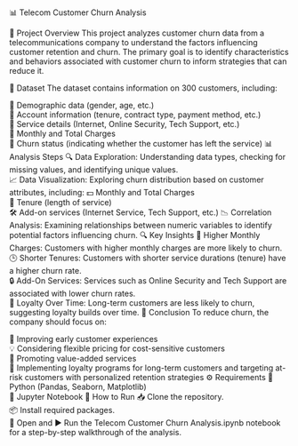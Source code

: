 📊 Telecom Customer Churn Analysis

📝 Project Overview
This project analyzes customer churn data from a telecommunications company to understand the factors influencing customer retention and churn. The primary goal is to identify characteristics and behaviors associated with customer churn to inform strategies that can reduce it.

📂 Dataset
The dataset contains information on 300 customers, including:

🔹 Demographic data (gender, age, etc.) <br>
🔹 Account information (tenure, contract type, payment method, etc.) <br>
🔹 Service details (Internet, Online Security, Tech Support, etc.) <br>
🔹 Monthly and Total Charges <br>
🔹 Churn status (indicating whether the customer has left the service)
📊 Analysis Steps
🔍 Data Exploration: Understanding data types, checking for missing values, and identifying unique values. <br>
📈 Data Visualization: Exploring churn distribution based on customer attributes, including:
💵 Monthly and Total Charges <br>
📅 Tenure (length of service) <br>
🛠️ Add-on services (Internet Service, Tech Support, etc.)
📉 Correlation Analysis: Examining relationships between numeric variables to identify potential factors influencing churn.
🔍 Key Insights
💸 Higher Monthly Charges: Customers with higher monthly charges are more likely to churn. <br>
🕒 Shorter Tenures: Customers with shorter service durations (tenure) have a higher churn rate. <br>
🔒 Add-On Services: Services such as Online Security and Tech Support are associated with lower churn rates. <br>
🔗 Loyalty Over Time: Long-term customers are less likely to churn, suggesting loyalty builds over time.
🎯 Conclusion
To reduce churn, the company should focus on:

🌟 Improving early customer experiences <br>
💡 Considering flexible pricing for cost-sensitive customers <br>
📢 Promoting value-added services <br>
🎁 Implementing loyalty programs for long-term customers and targeting at-risk customers with personalized retention strategies
⚙️ Requirements
🐍 Python (Pandas, Seaborn, Matplotlib) <br>
📒 Jupyter Notebook
🚀 How to Run
📥 Clone the repository. <br>
📦 Install required packages. <br>
📂 Open and ▶️ Run the Telecom Customer Churn Analysis.ipynb notebook for a step-by-step walkthrough of the analysis.
